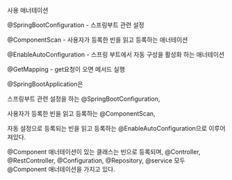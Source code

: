 사용 애너테이션

@SpringBootConfiguration - 스프링부트 관련 설정

@ComponentScan - 사용자가 등록한 빈을 읽고 등록하는 애너테이션

@EnableAutoConfiguration - 스프링 부트에서 자동 구성을 활성화 하는 애너테이션

@GetMapping - get요청이 오면 메서드 실행

@SpringBootApplication은

스프링부트 관련 설정을 하는 @SpringBootConfiguration,

사용자가 등록한 빈을 읽고 등록하는 @ComponentScan,

자동 설정으로 등록되는 빈을 읽고 등록하는 @EnableAutoConfiguration으로 이루어져있다.

@Component 애너테이션이 있는 클래스는 빈으로 등록되며, @Controller, @RestController, @Configuration, @Repository, @service 모두 @Component 애너테이션을 가지고 있다.
